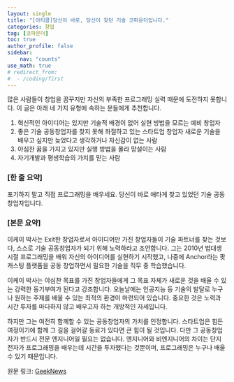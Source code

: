 ```yaml
---
layout: single
title: "[아티클]당신이 바로, 당신이 찾던 기술 코파운더입니다."
categories: 창업
tag: [코파운더]
toc: true
author_profile: false
sidebar:
    nav: "counts"
use_math: true
# redirect_from:
#  - /coding/first
---
```


많은 사람들이 창업을 꿈꾸지만 자신의 부족한 프로그래밍 실력 때문에 도전하지 못합니다.
이 글은 아래 네 가지 유형에 속하는 분들에게 추천합니다.

1. 혁신적인 아이디어는 있지만 기술적 배경이 없어 실현 방법을 모르는 예비 창업자
2. 좋은 기술 공동창업자를 찾지 못해 좌절하고 있는 스타트업 창업자
새로운 기술을 배우고 싶지만 늦었다고 생각하거나 자신감이 없는 사람
3. 야심찬 꿈을 가지고 있지만 실행 방법을 몰라 망설이는 사람
4. 자기개발과 평생학습의 가치를 믿는 사람

### [한 줄 요약]<br>
포기하지 말고 직접 프로그래밍을 배우세요. 당신이 바로 애타게 찾고 있었던 기술 공동창업자입니다.

### [본문 요약]<br>
이케이 박사는 Exit한 창업자로서 아이디어만 가진 창업자들이 기술 파트너를 찾는 것보다, 스스로 기술 공동창업자가 되기 위해 노력하라고 조언합니다. 그는 2010년 법대생 시절 프로그래밍을 배워 자신의 아이디어를 실현하기 시작했고, 나중에 Anchor라는 팟캐스팅 플랫폼을 공동 창업하면서 필요한 기술을 직무 중 학습했습니다. 

이케이 박사는 야심찬 목표를 가진 창업자들에게 그 목표 자체가 새로운 것을 배울 수 있는 강력한 동기부여가 된다고 강조합니다. 오늘날에는 인공지능 등 기술의 발달로 누구나 원하는 주제를 배울 수 있는 최적의 환경이 마련되어 있습니다. 중요한 것은 노력과 시간 투자를 마다하지 않고 배우고자 하는 개방적인 자세입니다.

하지만 그는 여전히 함께할 수 있는 공동창업자의 가치를 인정합니다. 스타트업은 힘든 여정이기에 함께 그 길을 걸어갈 동료가 있다면 큰 힘이 될 것입니다. 다만 그 공동창업자가 반드시 전문 엔지니어일 필요는 없습니다. 엔지니어와 비엔지니어의 차이는 단지 전자가 프로그래밍을 배우는데 시간을 투자했다는 것뿐이며, 프로그래밍은 누구나 배울 수 있기 때문입니다.

원문 링크: [GeekNews](https://news.hada.io/topic?id=14609&fbclid=IwZXh0bgNhZW0CMTAAAR08V8LfU-_6wz8g5GV15lxVHFV0nXLjHDDfxzh-pF3c0lcPb9E2nYacWdk_aem_Aavq90YbtQTMCHRYeTmy94h5Y8QaCwxs5gQjeyJVWgbkmJVdvWja9V4-UsHNnXaPGN5ZMsE211RP5nqMYCpX5UFo)